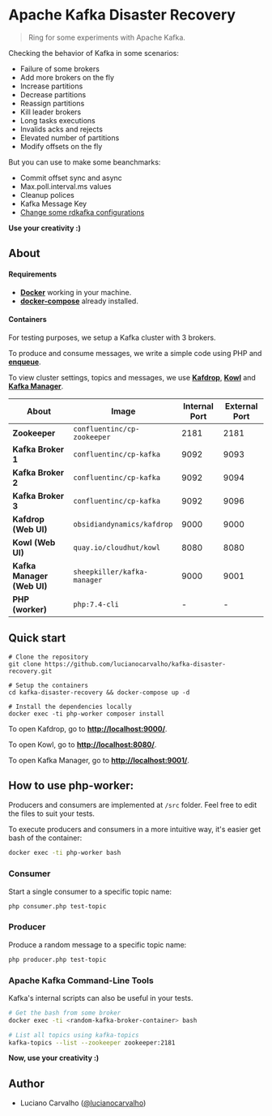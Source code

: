 # Apache Kafka Disaster Recovery

> Ring for some experiments with Apache Kafka.

Checking the behavior of Kafka in some scenarios:

- Failure of some brokers
- Add more brokers on the fly
- Increase partitions
- Decrease partitions
- Reassign partitions
- Kill leader brokers
- Long tasks executions
- Invalids acks and rejects
- Elevated number of partitions
- Modify offsets on the fly

But you can use to make some beanchmarks:
- Commit offset sync and async
- Max.poll.interval.ms values
- Cleanup polices
- Kafka Message Key
- [Change some rdkafka configurations](https://github.com/edenhill/librdkafka/blob/master/CONFIGURATION.md)

**Use your creativity :)**

## About

#### Requirements

- **[Docker](https://www.docker.com/)** working in your machine.
- **[docker-compose](https://docs.docker.com/compose/)** already installed.

#### Containers

For testing purposes, we setup a Kafka cluster with 3 brokers.

To produce and consume messages, we write a simple code using PHP and **[enqueue](https://github.com/php-enqueue)**.

To view cluster settings, topics and messages, we use **[Kafdrop](https://github.com/obsidiandynamics/kafdrop)**, **[Kowl](https://github.com/cloudhut/kowl)** and **[Kafka Manager](https://hub.docker.com/r/sheepkiller/kafka-manager)**.

| About                       | Image                       | Internal Port | External Port |
|-----------------------------|-----------------------------|---------------|---------------|
| **Zookeeper**               | `confluentinc/cp-zookeeper` | 2181          | 2181          |
| **Kafka Broker 1**          | `confluentinc/cp-kafka`     | 9092          | 9093          |
| **Kafka Broker 2**          | `confluentinc/cp-kafka`     | 9092          | 9094          |
| **Kafka Broker 3**          | `confluentinc/cp-kafka`     | 9092          | 9096          |
| **Kafdrop (Web UI)**        | `obsidiandynamics/kafdrop`  | 9000          | 9000          |
| **Kowl (Web UI)**           | `quay.io/cloudhut/kowl`     | 8080          | 8080          |
| **Kafka Manager (Web UI)**  | `sheepkiller/kafka-manager` | 9000          | 9001          |
| **PHP (worker)**            | `php:7.4-cli`               | -             | -             |

## Quick start

```
# Clone the repository
git clone https://github.com/lucianocarvalho/kafka-disaster-recovery.git

# Setup the containers
cd kafka-disaster-recovery && docker-compose up -d

# Install the dependencies locally
docker exec -ti php-worker composer install
```

To open Kafdrop, go to **[http://localhost:9000/](http://localhost:9000/)**.

To open Kowl, go to **[http://localhost:8080/](http://localhost:8080/)**.

To open Kafka Manager, go to **[http://localhost:9001/](http://localhost:9001/)**.

## How to use php-worker:

Producers and consumers are implemented at `/src` folder. Feel free to edit the files to suit your tests.

To execute producers and consumers in a more intuitive way, it's easier get bash of the container:

```bash
docker exec -ti php-worker bash
```

### Consumer

Start a single consumer to a specific topic name:
```bash
php consumer.php test-topic
```

### Producer
Produce a random message to a specific topic name:
```bash
php producer.php test-topic
```

### Apache Kafka Command-Line Tools

Kafka's internal scripts can also be useful in your tests.

```bash
# Get the bash from some broker
docker exec -ti <random-kafka-broker-container> bash

# List all topics using kafka-topics
kafka-topics --list --zookeeper zookeeper:2181
```

**Now, use your creativity :)**

## Author

- Luciano Carvalho ([@lucianocarvalho](https://github.com/lucianocarvalho))